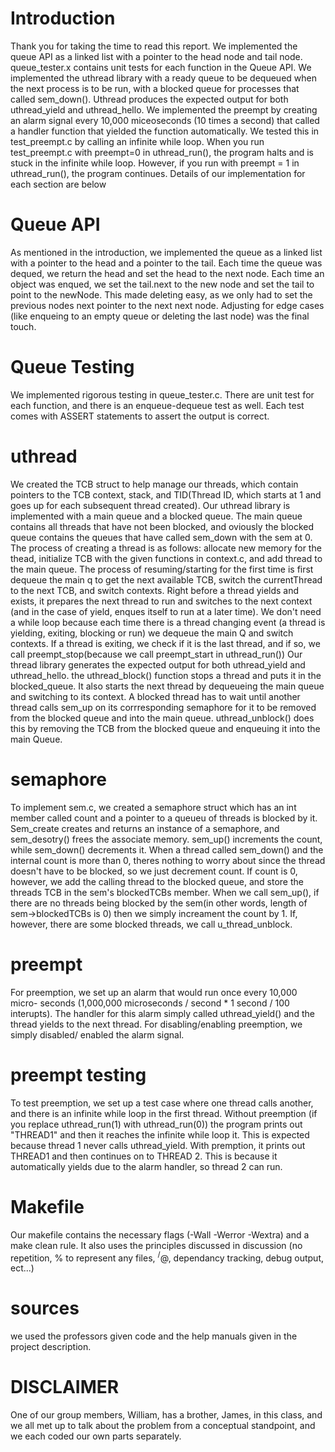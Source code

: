 # Introduction
Thank you for taking the time to read this report. We implemented the queue API
as a linked list with a pointer to the head node and tail node. queue_tester.x
contains unit tests for each function in the Queue API. We implemented 
the uthread library with a ready queue to be dequeued when the next 
process is to be run, with a blocked queue for processes that called sem_down(). 
Uthread produces the expected output for both uthread_yield and uthread_hello.
We implemented the preempt by creating an alarm signal every 10,000 miceoseconds
(10 times a second) that called a handler function that yielded the function 
automatically. We tested this in test_preempt.c by calling an infinite while
loop. When you run test_preempt.c with preempt=0 in uthread_run(), the
program halts and is stuck in the infinite while loop. However, if you
run with preempt = 1 in uthread_run(), the program continues. Details of our
implementation for each section are below
# Queue API
As mentioned in the introduction, we implemented the queue as a linked list
with a pointer to the head and a pointer to the tail. Each time the queue
was dequed, we return the head and set the head to the next node. Each time
an object was enqued, we set the tail.next to the new node and set the tail
to point to the newNode. This made deleting easy, as we only had to set the 
previous nodes next pointer to the next next node. Adjusting for edge cases
(like enqueing to an empty queue or deleting the last node) was the final touch.
# Queue Testing
We implemented rigorous testing in queue_tester.c. There are unit test for each 
function, and there is an enqueue-dequeue test as well. Each test comes with 
ASSERT statements to assert the output is correct.
# uthread
We created the TCB struct to help manage our threads, which contain pointers
to the TCB context, stack, and TID(Thread ID, which starts at 1 and goes
up for each subsequent thread created).
Our uthread library is implemented with a main queue and a blocked queue. 
The main queue contains all threads that have not been blocked, and 
oviously the blocked queue contains the queues that have called sem_down
with the sem at 0. The process of creating a thread is as follows: allocate
new memory for the thead, initialize TCB with the given functions in context.c,
and add thread to the main queue. The process of resuming/starting for the first
time is first dequeue the main q to get the next available TCB, switch the 
currentThread to the next TCB, and switch contexts. Right before a thread
yields and exists, it prepares the next thread to run and switches to the next
context (and in the case of yield, enques itself to run at a later time). 
We don't need a while loop because each time there is a thread changing event
(a thread is yielding, exiting, blocking or run) we dequeue the main Q and switch 
contexts. If a thread is exiting, we check if it is the last thread, and if so,
we call preempt_stop(because we call preempt_start in uthread_run())
Our thread library generates the expected output for both uthread_yield and 
uthread_hello. the uthread_block() function stops a thread and puts it in the 
blocked_queue. It also starts the next thread by dequeueing the main queue and
switching to its context. A blocked thread has to wait until another thread 
calls sem_up on its corrresponding semaphore for it to
be removed from the blocked queue and into the main queue. uthread_unblock()
does this by removing the TCB from the blocked queue and enqueuing it into the 
main Queue. 

# semaphore
To implement sem.c, we created a semaphore struct which has an int member called
count and a pointer to a queueu of threads is blocked by it. Sem_create
creates and returns an instance of a semaphore, and sem_desotry() frees 
the associate memory. sem_up() increments the count, while sem_down() 
decrements it. When a thread called sem_down() and the internal count is more 
than 0, theres nothing to worry about since the thread doesn't have to be 
blocked, so we just decrement count. If count is 0, however, we add the calling
thread to the blocked queue, and store the threads TCB in the sem's blockedTCBs
member. When we call sem_up(), if there are no threads being blocked by the 
sem(in other words, length of sem->blockedTCBs is 0) then we simply increament 
the count by 1. If, however, there are some blocked threads, we call 
u_thread_unblock.
# preempt
For preemption, we set up an alarm that would run once every 10,000 micro-
seconds (1,000,000 microseconds / second * 1 second / 100 interupts). The 
handler for this alarm simply called uthread_yield() and the thread yields
to the next thread. For disabling/enabling preemption, we simply disabled/
enabled the alarm signal.
# preempt testing
To test preemption, we set up a test case where one thread calls another, 
and there is an infinite while loop in the first thread. Without preemption
(if you replace uthread_run(1) with uthread_run(0)) the program prints out
"THREAD1" and then it reaches the infinite while loop it. This is expected 
because thread 1 never calls uthread_yield. With
premption, it prints out THREAD1 and then continues on to THREAD 2. This 
is because it automatically yields due to the alarm handler, so thread 2 can
run.
# Makefile
Our makefile contains the necessary flags (-Wall -Werror -Wextra) and 
a make clean rule. It also uses the principles discussed in discussion 
(no repetition, % to represent any files, $^/$@, dependancy tracking, 
debug output, ect...)
# sources
we used the professors given code and the help manuals given in the 
project description. 
# DISCLAIMER
One of our group members, William, has a brother, James, in this class,
and we all met up to talk about the problem from a conceptual standpoint,
and we each coded our own parts separately. 
